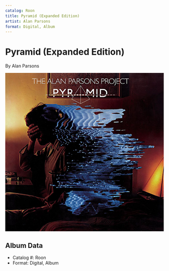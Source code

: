```yaml
---
catalog: Roon
title: Pyramid (Expanded Edition)
artist: Alan Parsons
format: Digital, Album
---
```


# Pyramid (Expanded Edition)

By Alan Parsons

![](../../assets/albumcovers/Alan_Parsons-Pyramid_Expanded_Edition.png)

## Album Data

- Catalog #: Roon
- Format: Digital, Album

